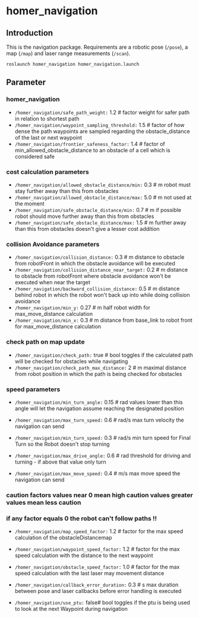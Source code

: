 # homer_navigation

## Introduction 

This is the navigation package. Requirements are a robotic pose (`/pose`), a map (`/map`) and laser range measurements (`/scan`).

`roslaunch homer_navigation homer_navigation.launch`

## Parameter 


### homer_navigation
* `/homer_navigation/safe_path_weight:`               1.2  # factor weight for safer path in relation to shortest path
* `/homer_navigation/waypoint_sampling_threshold:`    1.5  # factor of how dense the path waypoints are sampled regarding the obstacle_distance of the last or next waypoint 
* `/homer_navigation/frontier_safeness_factor:`       1.4  # factor of min_allowed_obstacle_distance to an obstacle of a cell which is considered safe

### cost calculation parameters
* `/homer_navigation/allowed_obstacle_distance/min:`  0.3  # m robot must stay further away than this from obstacles
* `/homer_navigation/allowed_obstacle_distance/max:`  5.0  # m not used at the moment
* `/homer_navigation/safe_obstacle_distance/min:`     0.7  # m if possible robot should move further away than this from obstacles
* `/homer_navigation/safe_obstacle_distance/max:`     1.5  # m further away than this from obstacles doesn't give a lesser cost addition

### collision Avoidance parameters
* `/homer_navigation/collision_distance:`             0.3  # m distance to obstacle from robotFront in which the obstacle avoidance will be executed
* `/homer_navigation/collision_distance_near_target:` 0.2  # m distance to obstacle from robotFront where obstacle avoidance won't be executed when near the target
* `/homer_navigation/backward_collision_distance:`    0.5  # m distance behind robot in which the robot won't back up into while doing collision avoidance 
* `/homer_navigation/min_y:`                          0.27 # m half robot width for max_move_distance calculation 
* `/homer_navigation/min_x:`                          0.3  # m distance from base_link to robot front for max_move_distance calculation 

### check path on map update
* `/homer_navigation/check_path:`                     true # bool toggles if the calculated path will be checked for obstacles while navigating
* `/homer_navigation/check_path_max_distance:`        2    # m maximal distance from robot position in which the path is being checked for obstacles

### speed parameters
* `/homer_navigation/min_turn_angle:`                 0.15 # rad values lower than this angle will let the navigation assume reaching the designated position   
* `/homer_navigation/max_turn_speed:`                 0.6  # rad/s max turn velocity the navigation can send
* `/homer_navigation/min_turn_speed:`                 0.3  # rad/s min turn speed for Final Turn so the Robot doesn't stop turning
* `/homer_navigation/max_drive_angle:`                0.6  # rad threshold for driving and turning - if above that value only turn

* `/homer_navigation/max_move_speed:`                 0.4  # m/s   max move speed the navigation can send

### caution factors values near 0 mean high caution values greater values mean less caution
### if any factor equals 0 the robot can't follow paths !!
* `/homer_navigation/map_speed_factor:`               1.2  # factor for the max speed calculation of the obstacleDistancemap
* `/homer_navigation/waypoint_speed_factor:`          1.2  # factor for the max speed calculation with the distance to the next waypoint
* `/homer_navigation/obstacle_speed_factor:`          1.0  # factor for the max speed calculation with the last laser may movement distance

* `/homer_navigation/callback_error_duration:`        0.3  # s max duration between pose and laser callbacks before error handling is executed

* `/homer_navigation/use_ptu:` 				          false# bool toggles if the ptu is being used to look at the next Waypoint during navigation
